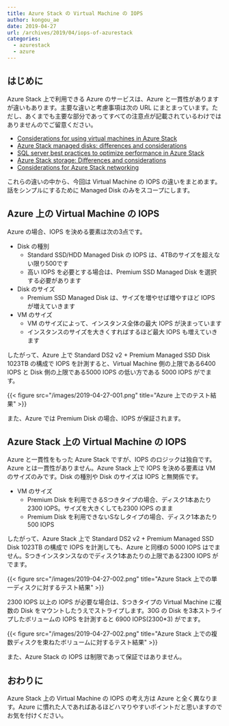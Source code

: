 ```yaml
---
title: Azure Stack の Virtual Machine の IOPS
author: kongou_ae
date: 2019-04-27
url: /archives/2019/04/iops-of-azurestack
categories:
  - azurestack
  - azure
---
```


## はじめに

Azure Stack 上で利用できる Azure のサービスは、Azure と一貫性がありますが違いもあります。主要な違いと考慮事項は次の URL にまとまっています。ただし、あくまでも主要な部分であってすべての注意点が記載されているわけではありませんのでご留意ください。

- [Considerations for using virtual machines in Azure Stack](https://docs.microsoft.com/en-us/azure-stack/user/azure-stack-vm-considerations)
- [Azure Stack managed disks: differences and considerations](https://docs.microsoft.com/en-us/azure-stack/user/azure-stack-managed-disk-considerations)
- [SQL server best practices to optimize performance in Azure Stack](https://docs.microsoft.com/en-us/azure-stack/user/azure-stack-sql-server-vm-considerations)
- [Azure Stack storage: Differences and considerations](https://docs.microsoft.com/en-us/azure-stack/user/azure-stack-acs-differences)
- [Considerations for Azure Stack networking](https://docs.microsoft.com/en-us/azure-stack/user/azure-stack-network-differences)

これらの違いの中から、今回は Virtual Machine の IOPS の違いをまとめます。話をシンプルにするために Managed Disk のみをスコープにします。

## Azure 上の Virtual Machine の IOPS

Azure の場合、IOPS を決める要素は次の3点です。

- Disk の種別
  - Standard SSD/HDD Managed Disk の IOPS は、4TBのサイズを超えない限り500です
  - 高い IOPS を必要とする場合は、Premium SSD Managed Disk を選択する必要があります
- Disk のサイズ
  - Premium SSD Managed Disk は、サイズを増やせば増やすほど IOPS が増えていきます
- VM のサイズ
  - VM のサイズによって、インスタンス全体の最大 IOPS が決まっています
  - インスタンスのサイズを大きくすればするほど最大 IOPS も増えていきます

したがって、Azure 上で Standard DS2 v2 + Premium Managed SSD Disk 1023TB の構成で IOPS を計測すると、Virtual Machine 側の上限である6400 IOPS と Disk 側の上限である5000 IOPS の低い方である 5000 IOPS がでます。

{{< figure src="/images/2019-04-27-001.png" title="Azure 上でのテスト結果" >}}

また、Azure では Premium Disk の場合、IOPS が保証されます。

## Azure Stack 上の Virtual Machine の IOPS

Azure と一貫性をもった Azure Stack ですが、IOPS のロジックは独自です。Azure とは一貫性がありません。Azure Stack 上で IOPS を決める要素は VM のサイズのみです。Disk の種別や Disk のサイズは IOPS と無関係です。

- VM のサイズ
  - Premium Disk を利用できるSつきタイプの場合、ディスク1本あたり2300 IOPS。サイズを大きくしても2300 IOPS のまま
  - Premium Disk を利用できないSなしタイプの場合、ディスク1本あたり500 IOPS

したがって、Azure Stack 上で Standard DS2 v2 + Premium Managed SSD Disk 1023TB の構成で IOPS を計測しても、Azure と同様の 5000 IOPS はでません。Sつきインスタンスなのでディスク1本あたりの上限である2300 IOPS がでます。

{{< figure src="/images/2019-04-27-002.png" title="Azure Stack 上での単一ディスクに対するテスト結果" >}}

2300 IOPS 以上の IOPS が必要な場合は、Sつきタイプの Virtual Machine に複数の Disk をマウントしたうえでストライプします。30G の Disk を3本ストライプしたボリュームの IOPS を計測すると 6900 IOPS(2300*3) がでます。

{{< figure src="/images/2019-04-27-002.png" title="Azure Stack 上での複数ディスクを束ねたボリュームに対するテスト結果" >}}

また、Azure Stack の IOPS は制限であって保証ではありません。

## おわりに

Azure Stack 上の Virtual Machine の IOPS の考え方は Azure と全く異なります。Azure に慣れた人であればあるほどハマりやすいポイントだと思いますのでお気を付けください。
